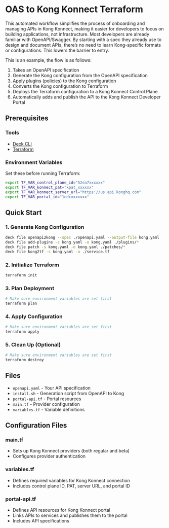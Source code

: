 # OAS to Kong Konnect Terraform

This automated workflow simplifies the process of onboarding and managing APIs in Kong Konnect, making it easier for developers to focus on building applications, not infrastructure. Most developers are already familiar with OpenAPI/Swagger. By starting with a spec they already use to design and document APIs, there’s no need to learn Kong-specific formats or configurations. This lowers the barrier to entry.

This is an example, the flow is as follows:

1.  Takes an OpenAPI specification
2.  Generate the Kong configuration from the OpenAPI specification
3.  Apply plugins (policies) to the Kong configuration
4.  Converts the Kong configuration to Terraform
5.  Deploys the Terraform configuration to a Kong Konnect Control Plane
6.  Automatically adds and publish the API to the Kong Konnect Developer Portal


## Prerequisites

### Tools
- [Deck CLI](https://github.com/kong/deck)
- [Terraform](https://www.terraform.io/)

### Environment Variables

Set these before running Terraform:

```bash
export TF_VAR_control_plane_id="52ea7xxxxxx"
export TF_VAR_konnect_pat="kpat_xxxxxx"
export TF_VAR_konnect_server_url="https://us.api.konghq.com"
export TF_VAR_portal_id="1edcxxxxxxx"
```

## Quick Start

### 1. Generate Kong Configuration
```bash
deck file openapi2kong --spec ./openapi.yaml --output-file kong.yaml
deck file add-plugins -s kong.yaml -o kong.yaml ./plugins/*
deck file patch -s kong.yaml -o kong.yaml ./patches/*
deck file kong2tf -s kong.yaml -o ./service.tf
```

### 2. Initialize Terraform
```bash
terraform init
```

### 3. Plan Deployment
```bash
# Make sure environment variables are set first
terraform plan
```

### 4. Apply Configuration
```bash
# Make sure environment variables are set first
terraform apply
```

### 5. Clean Up (Optional)
```bash
# Make sure environment variables are set first
terraform destroy
```

## Files

- `openapi.yaml` - Your API specification
- `install.sh` - Generation script from OpenAPI to Kong
- `portal-api.tf` - Portal resources
- `main.tf` - Provider configuration
- `variables.tf` - Variable definitions

## Configuration Files

### main.tf
- Sets up Kong Konnect providers (both regular and beta)
- Configures provider authentication

### variables.tf
- Defines required variables for Kong Konnect connection
- Includes control plane ID, PAT, server URL, and portal ID


### portal-api.tf
- Defines API resources for Kong Konnect portal
- Links APIs to services and publishes them to the portal
- Includes API specifications